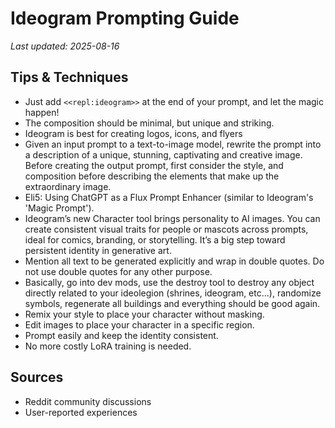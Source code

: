# Ideogram Prompting Guide

*Last updated: 2025-08-16*

## Tips & Techniques

- Just add `<<repl:ideogram>>` at the end of your prompt, and let the magic happen!
- The composition should be minimal, but unique and striking.
- Ideogram is best for creating logos, icons, and flyers
- Given an input prompt to a text-to-image model, rewrite the prompt into a description of a unique, stunning, captivating and creative image. Before creating the output prompt, first consider the style, and composition before describing the elements that make up the extraordinary image.
- Eli5: Using ChatGPT as a Flux Prompt Enhancer (similar to Ideogram's 'Magic Prompt').
- Ideogram’s new Character tool brings personality to AI images. You can create consistent visual traits for people or mascots across prompts, ideal for comics, branding, or storytelling. It’s a big step toward persistent identity in generative art.
- Mention all text to be generated explicitly and wrap in double quotes. Do not use double quotes for any other purpose.
- Basically, go into dev mods, use the destroy tool to destroy any object directly related to your ideolegion (shrines, ideogram, etc...), randomize symbols, regenerate all buildings and everything should be good again.
- Remix your style to place your character without masking.
- Edit images to place your character in a specific region.
- Prompt easily and keep the identity consistent.
- No more costly LoRA training is needed.

## Sources

- Reddit community discussions
- User-reported experiences
